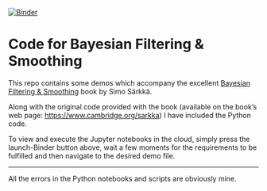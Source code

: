 [![Binder](https://mybinder.org/badge_logo.svg)](https://mybinder.org/v2/gh/sursu/Bayesian-Filtering/master)

# Code for Bayesian Filtering & Smoothing

This repo contains some demos which accompany the excellent [Bayesian Filtering & Smoothing](https://users.aalto.fi/~ssarkka/pub/cup_book_online_20131111.pdf) book by Simo Särkkä.

Along with the original code provided with the book (available on
the book’s web page: https://www.cambridge.org/sarkka) I have included the Python code.

To view and execute the Jupyter notebooks in the cloud, simply press the launch-Binder button above, wait a few moments for the requirements to be fulfilled and then navigate to the desired demo file.

---
All the errors in the Python notebooks and scripts are obviously mine.

